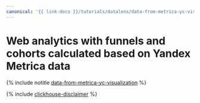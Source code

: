 ```yaml
---
canonical: '{{ link-docs }}/tutorials/datalens/data-from-metrica-yc-visualization'
---
```


# Web analytics with funnels and cohorts calculated based on Yandex Metrica data

{% include notitle [data-from-metrica-yc-visualization](../../_tutorials/datalens/data-from-metrica-yc-visualization.md) %}

{% include [clickhouse-disclaimer](../../_includes/clickhouse-disclaimer.md) %}
